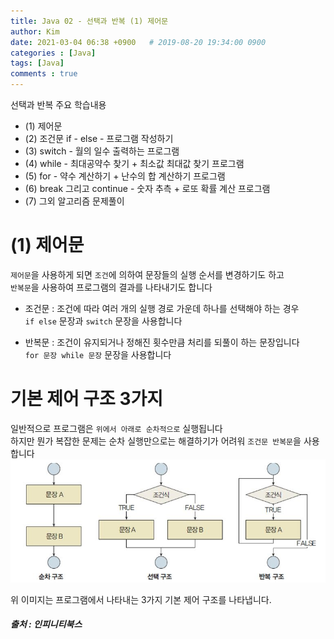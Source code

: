 ```yaml
---
title: Java 02 - 선택과 반복 (1) 제어문
author: Kim
date: 2021-03-04 06:38 +0900   # 2019-08-20 19:34:00 0900
categories : [Java]
tags: [Java]
comments : true
---
```


선택과 반복 주요 학습내용
* (1) 제어문
* (2) 조건문 if - else - 프로그램 작성하기
* (3) switch - 월의 일수 출력하는 프로그램
* (4) while - 최대공약수 찾기 + 최소값 최대값 찾기 프로그램
* (5) for - 약수 계산하기 + 난수의 합 계산하기 프로그램
* (6) break 그리고 continue - 숫자 추측 + 로또 확률 계산 프로그램
* (7) 그외 알고리즘 문제풀이

# (1) 제어문

``제어문``을 사용하게 되면 ``조건``에 의하여 문장들의 실행 순서를 변경하기도 하고<br>
``반복문``을 사용하여 프로그램의 결과를 나타내기도 합니다<br>

* 조건문 : 조건에 따라 여러 개의 실행 경로 가운데 하나를 선택해야 하는 경우<br>
           `` if else `` 문장과 ``switch`` 문장을 사용합니다<br>

* 반복문 : 조건이 유지되거나 정해진 횟수만큼 처리를 되풀이 하는 문장입니다<br>
           `` for 문장 while 문장 `` 문장을 사용합니다


# 기본 제어 구조 3가지

일반적으로 프로그램은 ``위에서 아래로 순차적으로`` 실행됩니다<br>
하지만 뭔가 복잡한 문제는 순차 실행만으로는 해결하기가 어려워 ``조건문 반복문``을 사용합니다<br>
<img src ="/post/images/java_control.PNG">

위 이미지는 프로그램에서 나타내는 3가지 기본 제어 구조를 나타냅니다.
##### 출처 : 인피니티북스
